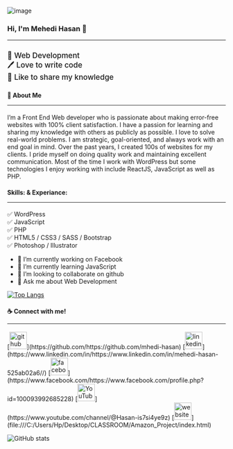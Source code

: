 
![image](https://github.com/mhedi-hasan/mhedi-hasan/assets/150262902/5f2d8858-1326-463d-bba9-8e660fb6af27)

### Hi, I'm Mehedi Hasan 👋<hr>
#### <h4 style="font-size: 1.08rem; font-weight: 500;">👑 Web Development <br>🖊️ Love to write code<br>🎤 Like to share my knowledge</h4>

<h4>🚀 About Me <hr></h4>I’m a Front End Web developer who is passionate about making error-free websites with 100% client satisfaction. I have a passion for learning and sharing my knowledge with others as publicly as possible. I love to solve real-world problems. I am strategic, goal-oriented, and always work with an end goal in mind. Over the past years, I created 100s of websites for my clients. I pride myself on doing quality work and maintaining excellent communication. Most of the time I work with WordPress but some technologies I enjoy working with include ReactJS, JavaScript as well as PHP.

<h4>Skills: & Experiance:<hr></h4>✅ WordPress<br> ✅ JavaScript<br> ✅ PHP<br> ✅ HTML5 / CSS3 / SASS / Bootstrap<br> ✅ Photoshop / Illustrator <p>

- 🔭 I’m currently working on Facebook 
- 🌱 I’m currently learning JavaScript 
- 👯 I’m looking to collaborate on github 
- 💬 Ask me about Web Development <p>

[![Top Langs](https://github-readme-stats.vercel.app/api/top-langs/?username=mhedi-hasan)](https://github.com/anuraghazra/github-readme-stats)


<h4>☕ Connect with me! <hr></h4>[<img src='https://cdn.jsdelivr.net/npm/simple-icons@3.0.1/icons/github.svg' alt='github' height='40'>](https://github.com/https://github.com/mhedi-hasan)  [<img src='https://cdn.jsdelivr.net/npm/simple-icons@3.0.1/icons/linkedin.svg' alt='linkedin' height='40'>](https://www.linkedin.com/in/https://www.linkedin.com/in/mehedi-hasan-525ab02a6//)  [<img src='https://cdn.jsdelivr.net/npm/simple-icons@3.0.1/icons/facebook.svg' alt='facebook' height='40'>](https://www.facebook.com/https://www.facebook.com/profile.php?id=100093992685228)  [<img src='https://cdn.jsdelivr.net/npm/simple-icons@3.0.1/icons/youtube.svg' alt='YouTube' height='40'>](https://www.youtube.com/channel/@Hasan-is7si4ye9z)  [<img src='https://cdn.jsdelivr.net/npm/simple-icons@3.0.1/icons/icloud.svg' alt='website' height='40'>](file:///C:/Users/Hp/Desktop/CLASSROOM/Amazon_Project/index.html)  



![GitHub stats](https://github-readme-stats.vercel.app/api?username=mhedi-hasan&show_icons=true)  

